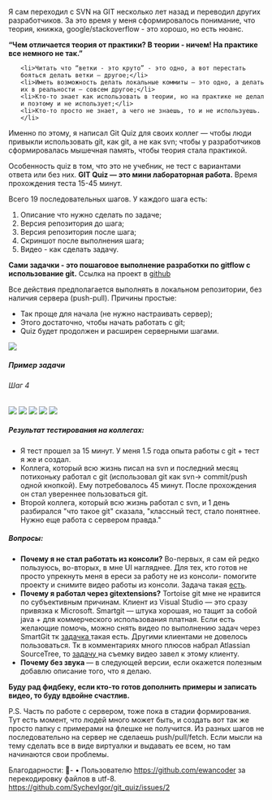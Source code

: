 Я сам переходил с SVN на GIT несколько лет назад и переводил других разработчиков. За это время у меня сформировалось понимание, что теория, книжка, google/stackoverflow - это хорошо, но есть нюанс. 

<b>“Чем отличается теория от практики? В теории - ничем! На практике все немного не так.”</b>
<ul>

	<li>Читать что “ветки - это круто” - это одно, а вот перестать бояться делать ветки — другое;</li>
	<li>Иметь возможность делать локальные коммиты — это одно, а делать их в реальности — совсем другое;</li>
	<li>Кто-то знает как использовать в теории, но на практике не делал и поэтому и не использует;</li>
	<li>Кто-то просто не знает, а чего не знаешь, то и не используешь.</li>
</ul>

Именно по этому, я написал Git Quiz для своих коллег — чтобы люди привыкли использовать git, как git, а не как svn; чтобы у разработчиков сформировалась мышечная память, чтобы теория стала практикой.

Особенность quiz в том, что это не учебник, не тест с вариантами ответа или без них. <b>GIT Quiz — это мини лабораторная работа.</b> Время прохождения теста 15-45 минут.

Всего 19 последовательных шагов. У каждого шага есть:
<ol>
	<li>Описание что нужно сделать по задаче;</li>
	<li>Версия репозитория до шага;</li>
	<li>Версия репозитория после шага;</li>
	<li>Скриншот после выполнения шага;</li>
	<li>Видео - как сделать задачу.</li>
</ol>
<b>Сами задачки - это пошаговое выполнение разработки по gitflow с использование git.</b>
Ссылка на проект в <a href="https://github.com/SychevIgor/git_quiz">github</a> 
<habracut text="Подробнее..." />

Все действия предполагается выполнять в локальном репозитории, без наличия сервера (push-pull). Причины простые:
<ul>
	<li>Так проще для начала (не нужно настраивать сервер);</li>
	<li>Этого достаточно, чтобы начать работать с git;</li>
	<li>Quiz будет продолжен и расширен серверными шагами.</li>
</ul>

<spoiler title="Так выглядит весь список задач:"><img src="http://habrastorage.org/getpro/habr/post_images/192/5de/4b7/1925de4b7e02322115c98609662eb9dd.jpg"/></spoiler>

<h5>Пример задачи</h5>
<h6>Шаг 4</h6>
<spoiler title="Структура в файловой системе">
<img src="http://habrastorage.org/getpro/habr/post_images/92b/cc6/39c/92bcc639c0aefb4bc0f880d28efd62af.jpg"/>
</spoiler>
<spoiler title="Текст задачи">
<img src="http://habrastorage.org/getpro/habr/post_images/ea6/11b/1ea/ea611b1eab6323bb32dd7a13998dabfc.jpg"/>
</spoiler>
<spoiler title="Репозитарий до выполнения задания">
<img src="http://habrastorage.org/getpro/habr/post_images/de3/d98/742/de3d98742ec5cc916a33278be920b3b5.jpg"/>
</spoiler>
<spoiler title="Репозитарий после выполнения задания">
<img src="http://habrastorage.org/getpro/habr/post_images/82e/516/1e4/82e5161e48020fecbad1bf14a88ae042.png"/>
</spoiler>
<spoiler title="Видео- как сделать в gitextensions">
<img src="http://habrastorage.org/getpro/habr/post_images/b49/a5a/e73/b49a5ae7393e35b83f39cb330660de3a.jpg"/>
</spoiler>

<h5>Результат тестирования на коллегах:</h5>
<ul>
	<li>Я тест прошел за 15 минут. У меня 1.5 года опыта работы с git + тест я же и создал.</li>
	<li>Коллега, который всю жизнь писал на svn и последний месяц потихоньку работал с git (использовал git как svn-> commit/push одной кнопкой). Ему потребовалось 45 минут. После прохождения он стал увереннее пользоваться git.</li>
	<li>Второй коллега, который всю жизнь работал с svn, и 1 день разбирался "что такое git" сказала, "классный тест, стало понятнее. Нужно еще работа с сервером правда."</li>
</ul>

<h5>Вопросы:</h5>
<ul>
	<li><b>Почему я не стал работать из консоли?</b> Во-первых, я сам ей редко пользуюсь, во-вторых, в мне UI нагляднее. Для тех, кто готов не просто упрекнуть меня в ереси за работу не из консоли- помогите проекту и снимите видео работы из консоли. Задача такая <a href="https://github.com/SychevIgor/git_quiz/issues/4">есть</a>.  </li>
	<li><b>Почему я работал через gitextensions?</b> Tortoise git мне не нравится по субъективным причинам. Клиент из Visual Studio — это сразу привязка к Microsoft. Smartgit — штука хорошая, но тащит за собой java + для коммерческого использования платная. Если есть желающие помочь, можно снять видео по выполнению задач через SmartGit тк <a href="https://github.com/SychevIgor/git_quiz/issues/5">задачка </a>такая есть. Другими клиентами не довелось пользоваться. Тк в комментариях много плюсов набрал Atlassian SourceTree, то <a href="https://github.com/SychevIgor/git_quiz/issues/6">задачу </a>на съемку видео завел к этому клиенту.</li>
	<li><b>Почему без звука </b>— в следующей версии, если окажется полезным добавлю описание того, что я делаю.</li>
</ul>

<b>Буду рад фидбеку, если кто-то готов дополнить примеры и записать видео, то буду вдвойне счастлив.</b>


P.S.
Часть по работе с сервером, тоже пока в стадии формирования. Тут есть момент, что людей много может быть, и создать вот так же просто папку с примерами на флешке не получится. Из разных шагов не последовательно на сервер не сделаешь push/pull/fetch. Если мысли на тему сделать все в виде виртуалки и выдавать ее всем, но там начинаются свои проблемы.

Благодарности: 
- • Пользователю https://github.com/ewancoder за перекодировку файлов в utf-8. https://github.com/SychevIgor/git_quiz/issues/2 


